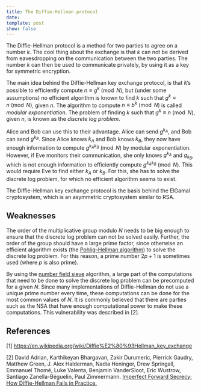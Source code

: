 ```yaml
---
title: The Diffie-Hellman protocol
date: 
template: post
show: false
---
```


The Diffie-Hellman protocol is a method for two parties to agree on a number $k$. The cool thing about the exchange is that $k$ can not be derived from eavesdropping on the communication between the two parties. The number $k$ can then be used to communicate privately, by using it as a key for symmetric encryption.

The main idea behind the Diffie-Hellman key exchange protocol, is that it’s possible to efficiently compute $n \equiv g^k \pmod{N}$, but (under some assumptions) no efficient algorithm is known to find $k$ such that $g^k \equiv n \pmod{N}$, given $n$. The algorithm to compute $n \equiv b^k \pmod{N}$ is called *modular exponentiation*. The problem of finding $k$ such that $g^k \equiv n \pmod{N}$, given $n$, is known as the *discrete log problem*.

Alice and Bob can use this to their advantage. Alice can send $g^{k_A}$, and Bob can send $g^{k_B}$. Since Alice knows $k_A$ and Bob knows $k_B$, they now have enough information to compute $g^{k_A k_B} \pmod{N}$ by modular exponentiation. However, if Eve monitors their communication, she only knows $g^{k_A}$ and $g_{k_B}$, which is not enough information to efficiently compute $g^{k_A k_B} \pmod{N}$. This would require Eve to find either $k_A$ or $k_B$. For this, she has to solve the discrete log problem, for which no efficient algorithm seems to exist.

The Diffie-Hellman key exchange protocol is the basis behind the ElGamal cryptosystem, which is an asymmetric cryptosystem similar to RSA.

## Weaknesses

The order of the multiplicative group modulo $N$ needs to be big enough to ensure that the discrete log problem can not be solved easily. Further, the order of the group should have a large prime factor, since otherwise an efficient algorithm exists (the [Pohlig–Hellman algorithm](https://en.wikipedia.org/wiki/Pohlig%E2%80%93Hellman_algorithm)) to solve the discrete log problem. For this reason, a prime number $2p + 1$ is sometimes used (where $p$ is also prime). 

By using the [number field sieve](https://en.wikipedia.org/wiki/Number_field_sieve) algorithm, a large part of the computations that need to be done to solve the discrete log problem can be precomputed for a given $N$. Since many implementations of Diffie-Hellman do not use a unique prime number every time, these computations can be done for the most common values of $N$. It is commonly believed that there are parties such as the NSA that have enough computational power to make these computations. This vulnerability was described in [2].

## References

[1] https://en.wikipedia.org/wiki/Diffie%E2%80%93Hellman_key_exchange

[2] David Adrian, Karthikeyan Bhargavan, Zakir Durumeric, Pierrick Gaudry, Matthew Green, J. Alex Halderman, Nadia Heninger, Drew Springall, Emmanuel Thomé, Luke Valenta, Benjamin VanderSloot, Eric Wustrow, Santiago Zanella-Béguelin, Paul Zimmermann. [Imperfect Forward Secrecy: How Diffie-Hellman Fails in Practice.](https://weakdh.org/imperfect-forward-secrecy-ccs15.pdf)
